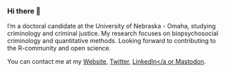 ### Hi there 👋

I’m a doctoral candidate at the University of Nebraska - Omaha, studying criminology and criminal justice. My research focuses on biopsychosocial criminology and quantitative methods. Looking forward to contributing to the R-community and open science. 

You can contact me at my <a href = "https://www.nicholasvietto.com" >Website</a>, <a href = "https://twitter.com/ViettoNicholas">Twitter</a>, <a href = "http://www.linkedin.com/in/nicholas-vietto">LinkedIn</a or <a rel="me" href="https://fosstodon.org/@nvietto">Mastodon</a>.


  



